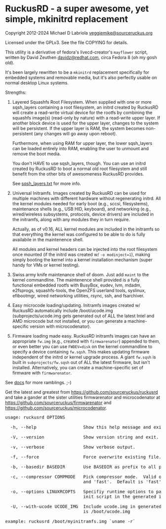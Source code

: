 RuckusRD - a super awesome, yet simple, mkinitrd replacement
============================================================

Copyright 2012-2024 Michael D Labriola <veggiemike@sourceruckus.org>

Licensed under the GPLv3. See the file COPYING for details. 

This utility is a derivative of fedora's livecd-creator's `mayflower` script,
written by David Zeuthen <davidz@redhat.com>, circa Fedora 8 (oh my gosh old).

It's been largely rewritten to be a `mkinitrd` replacement specifically for
embedded systems and removable media, but it's also perfectly usable on normal
desktop Linux systems.


Strengths:

 1.  Layered Squashfs Root Filesystem.  When supplied with one or more
     sqsh_layers containing a root filesystem, an initrd created by RuckusRD
     will create a read-write virtual device for the rootfs by combining the
     squashfs image(s) (read-only by nature) with a read-write upper layer.  If
     another block device is used for the upper layer, changes to the system
     will be persistent.  If the upper layer is RAM, the system becomes
     non-persistent (any changes will go away upon reboot).
     
     Furthermore, when using RAM for upper layer, the lower sqsh_layers can be
     loaded entirely into RAM, enabling the user to unmount and remove the boot
     media.

     You don't HAVE to use sqsh_layers, though.  You can use an initrd created
     by RuckusRD to boot a normal old root filesystem and still benefit from
     the other bits of awesomeness RuckusRD provides.

     See [sqsh_layers.txt](docs/sqsh_layers.txt) for more info.

 2.  Universal Initramfs.  Images created by RuckusRD can be used for multiple
     machines with different hardware without regenerating initrd.  All the
     kernel modules needed for early boot (e.g., sccsi, filesystems),
     maintenance shells (e.g., USB HID, keyboard), and networking (e.g.,
     wired/wireless subsystems, protocols, device drivers) are included in the
     initramfs, along with any modules they in turn require.

     Actually, as of v0.16, ALL kernel modules are included in the initramfs so
     that everything the kernel was configured to be able to do is fully
     availabile in the maintenence shell.

     All modules and kernel headers can be injected into the root filesystem
     once mounted (if the initrd was created w/ `-o modinject=1`), making
     simply booting the kernel into a kernel installation mechanism (super
     handy for VMs or kernel testing).

 3.  Swiss army knife maintenance shell of doom.  Just add `maint` to the
     kernel commandline.  The maintenence shell provided is a fully functional
     embedded rootfs with BusyBox, eudev, lvm, mdadm, e2fsprogs,
     squashfs-tools, the OpenZFS userland tools, syslinux, efibootmgr, wired
     networking utilities, rsync, ssh, and fsarchiver.

 4.  Easy microcode loading/updating.  Initramfs images created w/ RuckusRD
     automatically include /boot/ucode.img (subprojects/ucode.img gets
     generated out of ALL the latest Intel and AMD microcode but not installed,
     or you can generate a machine-specific version with microcodenator).

 5.  Firmware loading made easy.  RuckusRD initramfs images can have an
     appropriate `fw.img` (e.g., created with `firmwarenator`) appended to them, or
     even better you can use `FWDEV=disk` on the kernel commandline to specify a
     device containing `fw.sqsh`.  This makes updating firmware independent of
     the initrd or kernel upgrade process.  A giant `fw.sqsh` is built in
     `subprojects/fw.sqsh` out of ALL the latest firmware, but isn't installed.
     Alternatively, you can create a machine-specific set of firmware with
     `firmwarenator`.

See [docs](docs/) for more ramblings.  ;-)

Get the latest and greatest from https://github.com/sourceruckus/ruckusrd and
take a gander at the sister utilities firmwarenator and microcodenator at
https://github.com/sourceruckus/firmwarenator and
https://github.com/sourceruckus/microcodenator.

<pre>
usage: ruckusrd OPTIONS <out-initrd-image> <kernel-version>

  -h, --help                  Show this help message and exit.

  -V, --version               Show version string and exit.

  -v, --verbose               Show verbose output.

  -f, --force                 Force overwrite existing file.

  -b, --basedir BASEDIR       Use BASEDIR as prefix to all paths.

  -c, --compressor COMPMODE   Pick compressor mode.  Valid options are 'best'
                              and 'fast'.  Default is 'fast'.

  -o, --options LINUXRCOPTS   Specifiy runtime options to pass to the linuxrc
                              init script in the generated initramfs.

  -U, --with-ucode UCODE_IMG  Include ucode.img in generated initramfs.  Default
                              is /boot/ucode.img

example: ruckusrd /boot/myinitramfs.img `uname -r`
</pre>
